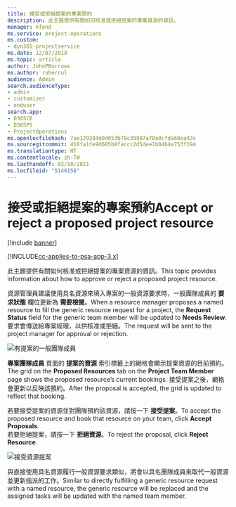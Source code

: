 ```yaml
---
title: 接受或拒絕提案的專案預約
description: 此主題提供有關如何核准或拒絕提案的專案資源的資訊。
manager: kfend
ms.service: project-operations
ms.custom:
- dyn365-projectservice
ms.date: 12/07/2018
ms.topic: article
author: JohnPBurrows
ms.author: ruhercul
audience: Admin
search.audienceType:
- admin
- customizer
- enduser
search.app:
- D365CE
- D365PS
- ProjectOperations
ms.openlocfilehash: 7ae129284d0d053b78c39907a78a0cfda60ea43c
ms.sourcegitcommit: 418fa1fe9d605b8faccc2d5dee1b04b4e753f194
ms.translationtype: HT
ms.contentlocale: zh-TW
ms.lasthandoff: 02/10/2021
ms.locfileid: "5146158"
---
```

# <a name="accept-or-reject-a-proposed-project-resource"></a><span data-ttu-id="fba6b-103">接受或拒絕提案的專案預約</span><span class="sxs-lookup"><span data-stu-id="fba6b-103">Accept or reject a proposed project resource</span></span>

[!include [banner](../includes/psa-now-project-operations.md)]

[!INCLUDE[cc-applies-to-psa-app-3.x](../includes/cc-applies-to-psa-app-3x.md)]

<span data-ttu-id="fba6b-104">此主題提供有關如何核准或拒絕提案的專案資源的資訊。</span><span class="sxs-lookup"><span data-stu-id="fba6b-104">This topic provides information about how to approve or reject a proposed project resource.</span></span>

<span data-ttu-id="fba6b-105">資源管理員建議使用具名資源來填入專案的一般資源要求時，一般團隊成員的 **要求狀態** 欄位更新為 **需要檢閱**。</span><span class="sxs-lookup"><span data-stu-id="fba6b-105">When a resource manager proposes a named resource to fill the generic resource request for a project, the **Request Status** field for the generic team member will be updated to **Needs Review**.</span></span> <span data-ttu-id="fba6b-106">要求會傳送給專案經理，以供核准或拒絕。</span><span class="sxs-lookup"><span data-stu-id="fba6b-106">The request will be sent to the project manager for approval or rejection.</span></span>

![有提案的一般團隊成員](media/RM-how-to-19.png)

<span data-ttu-id="fba6b-108">**專案團隊成員** 頁面的 **提案的資源** 索引標籤上的網格會顯示提案資源的目前預約。</span><span class="sxs-lookup"><span data-stu-id="fba6b-108">The grid on the **Proposed Resources** tab on the **Project Team Member** page shows the proposed resource’s current bookings.</span></span> <span data-ttu-id="fba6b-109">接受提案之後，網格會更新以反映該預約。</span><span class="sxs-lookup"><span data-stu-id="fba6b-109">After the proposal is accepted, the grid is updated to reflect that booking.</span></span> 

<span data-ttu-id="fba6b-110">若要接受提案的資源並對團隊預約該資源，請按一下 **接受提案**。</span><span class="sxs-lookup"><span data-stu-id="fba6b-110">To accept the proposed resource and book that resource on your team, click **Accept Proposals**.</span></span>  
<span data-ttu-id="fba6b-111">若要拒絕提案，請按一下 **拒絕資源**。</span><span class="sxs-lookup"><span data-stu-id="fba6b-111">To reject the proposal, click **Reject Resource**.</span></span>

![接受資源提案](media/RM-how-to-20.png) 

<span data-ttu-id="fba6b-113">與直接使用具名資源履行一般資源要求類似，將會以具名團隊成員來取代一般資源並更新指派的工作。</span><span class="sxs-lookup"><span data-stu-id="fba6b-113">Similar to directly fulfilling a generic resource request with a named resource, the generic resource will be replaced and the assigned tasks will be updated with the named team member.</span></span>

